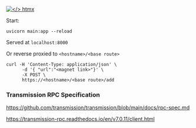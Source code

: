 [![</> htmx](https://raw.githubusercontent.com/bigskysoftware/htmx/master/www/static/img/htmx_logo.1.png "high power tools for HTML")](https://htmx.org)

Start:

```
uvicorn main:app --reload
```

Served at `localhost:8000`

Or reverse proxied to `<hostname>/<base route>`

```
curl -H 'Content-Type: application/json' \
      -d '{ "url":"<magnet link>"}' \
      -X POST \
      https://<hostname>/<base route>/add
```

### Transmission RPC Specification

https://github.com/transmission/transmission/blob/main/docs/rpc-spec.md

https://transmission-rpc.readthedocs.io/en/v7.0.11/client.html